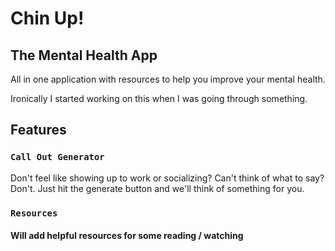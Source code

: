 # Chin Up!

## The Mental Health App

All in one application with resources to help you improve your mental health.

Ironically I started working on this when I was going through something.

## Features

### `Call Out Generator`

Don't feel like showing up to work or socializing?
Can't think of what to say?
Don't. Just hit the generate button and we'll think of something for you.

### `Resources`

#### Will add helpful resources for some reading / watching
